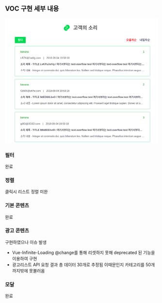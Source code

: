 
## VOC 구현 세부 내용

![main](./main.png)

### 필터

완료

### 정렬

클릭시 리스트 정렬 미완

### 기본 콘텐츠

완료

### 광고 콘텐츠

구현하였으나 이슈 발생 

- Vue-Infinite-Loading @change를 통해 리셋하지 못해 deprecated 된 기능을 이용하여 구현
- 광고리스트 API 요청 결과 총 데이터 30개로 추정됨 이때문인지 카테고리를 50개까지밖에 못불러옴

### 모달

완료